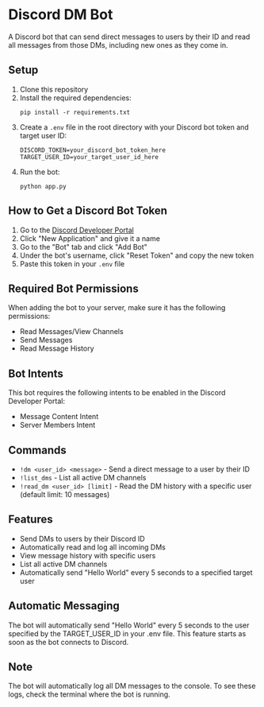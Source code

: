 # Discord DM Bot

A Discord bot that can send direct messages to users by their ID and read all messages from those DMs, including new ones as they come in.

## Setup

1. Clone this repository
2. Install the required dependencies:
   ```
   pip install -r requirements.txt
   ```
3. Create a `.env` file in the root directory with your Discord bot token and target user ID:
   ```
   DISCORD_TOKEN=your_discord_bot_token_here
   TARGET_USER_ID=your_target_user_id_here
   ```
4. Run the bot:
   ```
   python app.py
   ```

## How to Get a Discord Bot Token

1. Go to the [Discord Developer Portal](https://discord.com/developers/applications)
2. Click "New Application" and give it a name
3. Go to the "Bot" tab and click "Add Bot"
4. Under the bot's username, click "Reset Token" and copy the new token
5. Paste this token in your `.env` file

## Required Bot Permissions

When adding the bot to your server, make sure it has the following permissions:
- Read Messages/View Channels
- Send Messages
- Read Message History

## Bot Intents

This bot requires the following intents to be enabled in the Discord Developer Portal:
- Message Content Intent
- Server Members Intent

## Commands

- `!dm <user_id> <message>` - Send a direct message to a user by their ID
- `!list_dms` - List all active DM channels
- `!read_dm <user_id> [limit]` - Read the DM history with a specific user (default limit: 10 messages)

## Features

- Send DMs to users by their Discord ID
- Automatically read and log all incoming DMs
- View message history with specific users
- List all active DM channels
- Automatically send "Hello World" every 5 seconds to a specified target user

## Automatic Messaging

The bot will automatically send "Hello World" every 5 seconds to the user specified by the TARGET_USER_ID in your .env file. This feature starts as soon as the bot connects to Discord.

## Note

The bot will automatically log all DM messages to the console. To see these logs, check the terminal where the bot is running. 